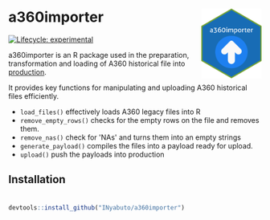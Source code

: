 # a360importer <img src="inst/icon/a360importer.png" height="139" align = "right"/>
<!-- badges: start -->
[![Lifecycle: experimental](https://img.shields.io/badge/lifecycle-experimental-orange.svg)](https://www.tidyverse.org/lifecycle/#experimental)
<!-- badges: end -->

a360importer is an R package used in the preparation, transformation and loading of A360 historical file into [production](https://data.psi-mis.org). 

It provides key functions for manipulating and uploading A360 historical files efficiently. 

- `load_files()` effectively loads A360 legacy files into R
- `remove_empty_rows()` checks for the empty rows on the file and removes them.
- `remove_nas()` check for 'NAs' and turns them into an empty strings
- `generate_payload()` compiles the files into a payload ready for upload. 
- `upload()` push the payloads into production  


## Installation

```r

devtools::install_github("INyabuto/a360importer")

```


